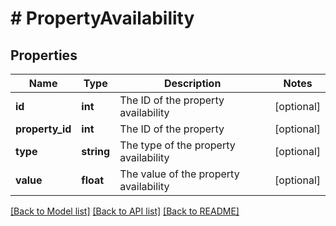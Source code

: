 # # PropertyAvailability

## Properties

Name | Type | Description | Notes
------------ | ------------- | ------------- | -------------
**id** | **int** | The ID of the property availability | [optional] 
**property_id** | **int** | The ID of the property | [optional] 
**type** | **string** | The type of the property availability | [optional] 
**value** | **float** | The value of the property availability | [optional] 

[[Back to Model list]](../../README.md#documentation-for-models) [[Back to API list]](../../README.md#documentation-for-api-endpoints) [[Back to README]](../../README.md)


